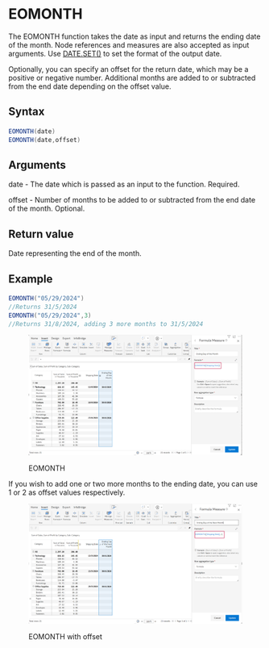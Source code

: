 # EOMONTH

The EOMONTH function takes the date as input and returns the ending date of the month. Node references and measures are also accepted as input arguments. Use [DATE.SET()](https://docs.inforiver.com/\~/changes/mS6jwvARNLHpKqBa4cT9/formula-syntax/date-functions/date.set) to set the format of the output date.

Optionally, you can specify an offset for the return date, which may be a positive or negative number. Additional months are added to or subtracted from the end date depending on the offset value.

## Syntax <a href="#syntax" id="syntax"></a>

```java
EOMONTH(date)
EOMONTH(date,offset)
```

## Arguments <a href="#arguments" id="arguments"></a>

date - The date which is passed as an input to the function. Required.

offset - Number of months to be added to or subtracted from the end date of the month. Optional.

## Return value <a href="#return-value" id="return-value"></a>

Date representing the end of the month.

## Example <a href="#example" id="example"></a>

```java
EOMONTH("05/29/2024")
//Returns 31/5/2024
EOMONTH("05/29/2024",3)
//Returns 31/8/2024, adding 3 more months to 31/5/2024
```

<figure><img src="../../.gitbook/assets/image (727) (2).png" alt=""><figcaption><p>EOMONTH</p></figcaption></figure>

If you wish to add one or two more months to the ending date, you can use 1 or 2 as offset values respectively.

<figure><img src="../../.gitbook/assets/image (728) (2).png" alt=""><figcaption><p>EOMONTH with offset</p></figcaption></figure>
